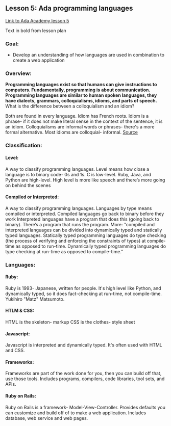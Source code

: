 ## Lesson 5: Ada programming languages

[Link to Ada Academy lesson 5](https://github.com/Ada-Developers-Academy/jump-start/tree/master/preparing-to-code/ada-languages)

Text in bold from lesson plan 

### Goal:
* Develop an understanding of how languages are used in combination to create a web application

### Overview: 
**Programming languages exist so that humans can give instructions to computers. Fundamentally, programming is about communication. Programming languages are similar to human spoken languages, they have dialects, grammars, colloquialisms, idioms, and parts of speech.**
What is the difference between a colloquialism and an idiom?

Both are found in every language. Idiom has French roots. Idiom is a phrase- if it does not make literal sense in the context of the sentence, it is an idiom. Colloquialisms are informal words or phrases- there's a more formal alternative. Most idioms are colloquial- informal. [Source](http://www.differencebetween.com/difference-between-idioms-and-vs-colloquialisms/) 


### Classification: 

#### Level:
A way to classify programming languages. Level means how close a language is to binary code- 0s and 1s. C is low-level. Ruby, Java, and Python are high-level. High level is more like speech and there’s more going on behind the scenes

#### Compiled or Interpreted:
A way to classify programming languages. Languages by type means compiled or interpreted. Compiled languages go back to binary before they work
Interpreted languages have a program that does this (going back to binary). There’s a program that runs the program. More: "compiled and interpreted languages can be divided into dynamically typed and statically typed languages. Statically typed programming languages do type checking (the process of verifying and enforcing the constraints of types) at compile-time as opposed to run-time. Dynamically typed programming languages do type checking at run-time as opposed to compile-time."

### Languages: 
#### Ruby:
Ruby is 1993- Japanese, written for people. It's high level like Python, and dynamically typed, so it does fact-checking at run-time, not compile-time. 
Yukihiro "Matz" Matsumoto.

#### HTLM & CSS: 

HTML is the skeleton- markup
CSS is the clothes- style sheet

#### Javascript:

Javascript is interpreted and dynamically typed. It's often used with HTML and CSS.
#### Frameworks:

Frameworks are part of the work done for you, then you can build off that, use those tools. Includes programs, compilers, code libraries, tool sets, and APIs.
#### Ruby on Rails:

Ruby on Rails is a framework- Model-View-Controller. Provides defaults you can customize and build off of to make a web application. Includes database, web service and web pages. 



